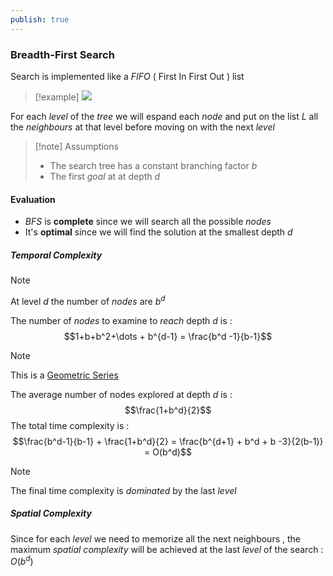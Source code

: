 ```yaml
---
publish: true
---
```

### Breadth-First Search

Search is implemented like a *FIFO* ( First In First Out ) list

>[!example] 
>![](https://v.redd.it/hzx5bc9y7o241/DASH_1080)
>

For each *level* of the *tree* we will espand each *node* and put on the list $L$ all the *neighbours* at that level before moving on with the next *level*

>[!note] Assumptions
>+ The search tree has a constant branching factor $b$ 
>+ The first *goal* at at depth $d$

#### Evaluation

+ *BFS* is **complete** since we will search all the possible *nodes* 
+ It's **optimal** since we will find the solution at the smallest depth $d$ 

##### Temporal Complexity

>[!note] 
>At level $d$ the number of *nodes* are $b^d$ 

The number of *nodes* to examine to *reach* depth $d$ is : 
$$1+b+b^2+\dots + b^{d-1} = \frac{b^d -1}{b-1}$$
>[!note]
>This is a [Geometric Series](https://mathworld.wolfram.com/GeometricSeries.html)

The average number of nodes explored at depth $d$ is : 
$$\frac{1+b^d}{2}$$
The total time complexity is : 
$$\frac{b^d-1}{b-1} + \frac{1+b^d}{2} = \frac{b^{d+1} + b^d + b -3}{2(b-1)} = O(b^d)$$
>[!note] 
>The final time complexity is *dominated* by the last *level*

##### Spatial Complexity

Since for each *level* we need to memorize all the next neighbours , the maximum *spatial complexity*  will be achieved at the last *level* of
the search : $O(b^d)$